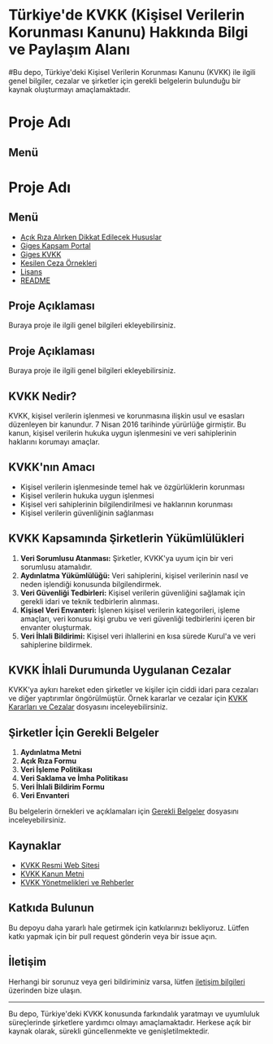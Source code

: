 # Türkiye'de KVKK (Kişisel Verilerin Korunması Kanunu) Hakkında Bilgi ve Paylaşım Alanı



#Bu depo, Türkiye'deki Kişisel Verilerin Korunması Kanunu (KVKK) ile ilgili genel bilgiler, cezalar ve şirketler için gerekli belgelerin bulunduğu bir kaynak oluşturmayı amaçlamaktadır.

# Proje Adı

## Menü

# Proje Adı

## Menü

- [Açık Rıza Alırken Dikkat Edilecek Hususlar](./acikrizalirken_dikkat_edilecek_hususlar.md)
- [Giges Kapsam Portal](./Giges_Kapsam_Portal.md)
- [Giges KVKK](./Giges-kvkk.md)
- [Kesilen Ceza Örnekleri](./kesilen_ceza_ornekleri.md)
- [Lisans](./LICENSE)
- [README](./README.md)

## Proje Açıklaması

Buraya proje ile ilgili genel bilgileri ekleyebilirsiniz.

## Proje Açıklaması

Buraya proje ile ilgili genel bilgileri ekleyebilirsiniz.

## KVKK Nedir?

KVKK, kişisel verilerin işlenmesi ve korunmasına ilişkin usul ve esasları düzenleyen bir kanundur. 7 Nisan 2016 tarihinde yürürlüğe girmiştir. Bu kanun, kişisel verilerin hukuka uygun işlenmesini ve veri sahiplerinin haklarını korumayı amaçlar.

## KVKK'nın Amacı

- Kişisel verilerin işlenmesinde temel hak ve özgürlüklerin korunması
- Kişisel verilerin hukuka uygun işlenmesi
- Kişisel veri sahiplerinin bilgilendirilmesi ve haklarının korunması
- Kişisel verilerin güvenliğinin sağlanması

## KVKK Kapsamında Şirketlerin Yükümlülükleri

1. **Veri Sorumlusu Atanması:** Şirketler, KVKK'ya uyum için bir veri sorumlusu atamalıdır.
2. **Aydınlatma Yükümlülüğü:** Veri sahiplerini, kişisel verilerinin nasıl ve neden işlendiği konusunda bilgilendirmek.
3. **Veri Güvenliği Tedbirleri:** Kişisel verilerin güvenliğini sağlamak için gerekli idari ve teknik tedbirlerin alınması.
4. **Kişisel Veri Envanteri:** İşlenen kişisel verilerin kategorileri, işleme amaçları, veri konusu kişi grubu ve veri güvenliği tedbirlerini içeren bir envanter oluşturmak.
5. **Veri İhlali Bildirimi:** Kişisel veri ihlallerini en kısa sürede Kurul'a ve veri sahiplerine bildirmek.

## KVKK İhlali Durumunda Uygulanan Cezalar

KVKK'ya aykırı hareket eden şirketler ve kişiler için ciddi idari para cezaları ve diğer yaptırımlar öngörülmüştür. Örnek kararlar ve cezalar için [KVKK Kararları ve Cezalar](./kararlar_ve_cezalar.md) dosyasını inceleyebilirsiniz.

## Şirketler İçin Gerekli Belgeler

1. **Aydınlatma Metni**
2. **Açık Rıza Formu**
3. **Veri İşleme Politikası**
4. **Veri Saklama ve İmha Politikası**
5. **Veri İhlali Bildirim Formu**
6. **Veri Envanteri**

Bu belgelerin örnekleri ve açıklamaları için [Gerekli Belgeler](./gerekli_belgeler.md) dosyasını inceleyebilirsiniz.

## Kaynaklar

- [KVKK Resmi Web Sitesi](https://www.kvkk.gov.tr)
- [KVKK Kanun Metni](https://www.kvkk.gov.tr/Icerik/6649/6698-Sayili-Kanun)
- [KVKK Yönetmelikleri ve Rehberler](https://www.kvkk.gov.tr/Icerik/5388/Mevzuat)

## Katkıda Bulunun

Bu depoyu daha yararlı hale getirmek için katkılarınızı bekliyoruz. Lütfen katkı yapmak için bir pull request gönderin veya bir issue açın.

## İletişim

Herhangi bir sorunuz veya geri bildiriminiz varsa, lütfen [iletişim bilgileri](info@trt.1) üzerinden bize ulaşın.

---

Bu depo, Türkiye'deki KVKK konusunda farkındalık yaratmayı ve uyumluluk süreçlerinde şirketlere yardımcı olmayı amaçlamaktadır. Herkese açık bir kaynak olarak, sürekli güncellenmekte ve genişletilmektedir.